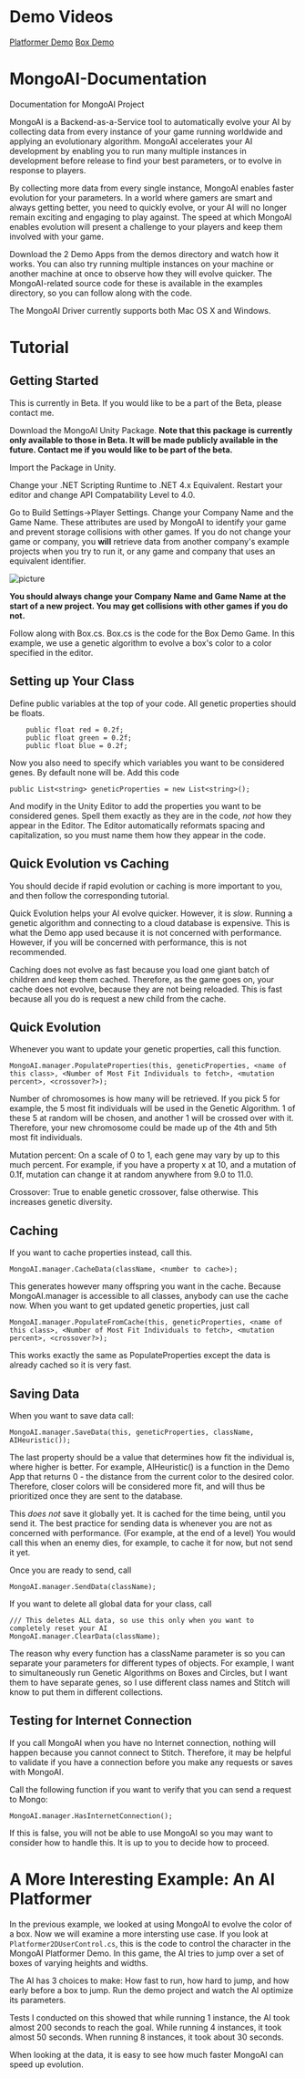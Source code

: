 # Demo Videos
[Platformer Demo](https://www.youtube.com/watch?v=zhdwVdtIMCU)
[Box Demo](https://www.youtube.com/watch?v=EOk0At5IzqI)

# MongoAI-Documentation
Documentation for MongoAI Project

MongoAI is a Backend-as-a-Service tool to automatically evolve your AI by collecting data from every instance of your game running worldwide and applying an evolutionary algorithm. MongoAI accelerates your AI development by enabling you to run many multiple instances in development before release to find your best parameters, or to evolve in response to players.

By collecting more data from every single instance, MongoAI enables faster evolution for your parameters. In a world where gamers are smart and always getting better, you need to quickly evolve, or your AI will no longer remain exciting and engaging to play against. The speed at which MongoAI enables evolution will present a challenge to your players and keep them involved with your game.

Download the 2 Demo Apps from the demos directory and watch how it works. You can also try running multiple instances on your machine or another machine at once to observe how they will evolve quicker. The MongoAI-related source code for these is available in the examples directory, so you can follow along with the code.

The MongoAI Driver currently supports both Mac OS X and Windows.

# Tutorial

## Getting Started
This is currently in Beta. If you would like to be a part of the Beta, please contact me.

Download the MongoAI Unity Package.
**Note that this package is currently only available to those in Beta. It will be made publicly available in the future. Contact me if you would like to be part of the beta.**

Import the Package in Unity.

Change your .NET Scripting Runtime to .NET 4.x Equivalent. Restart your editor and change API Compatability Level to 4.0.

Go to Build Settings->Player Settings. Change your Company Name and the Game Name. These attributes are used by MongoAI to identify your game and prevent storage collisions with other games. If you do not change your game or company, you **will** retrieve data from another company's example projects when you try to run it, or any game and company that uses an equivalent identifier.

![picture](https://raw.githubusercontent.com/jgbakke/MongoAI-Documentation/master/Company%20Name%20Change.png)

**You should always change your Company Name and Game Name at the start of a new project. You may get collisions with other games if you do not.**

Follow along with Box.cs. Box.cs is the code for the Box Demo Game. In this example, we use a genetic algorithm to evolve a box's color to a color specified in the editor.

## Setting up Your Class
Define public variables at the top of your code. All genetic properties should be floats.

```
    public float red = 0.2f;
    public float green = 0.2f;
    public float blue = 0.2f;
```

Now you also need to specify which variables you want to be considered genes. By default none will be. Add this code

```
public List<string> geneticProperties = new List<string>();
```

And modify in the Unity Editor to add the properties you want to be considered genes. Spell them exactly as they are in the code, *not* how they appear in the Editor. The Editor automatically reformats spacing and capitalization, so you must name them how they appear in the code.

## Quick Evolution vs Caching
You should decide if rapid evolution or caching is more important to you, and then follow the corresponding tutorial.

Quick Evolution helps your AI evolve quicker. However, it is *slow*. Running a genetic algorithm and connecting to a cloud database is expensive. This is what the Demo app used because it is not concerned with performance. However, if you will be concerned with performance, this is not recommended.

Caching does not evolve as fast because you load one giant batch of children and keep them cached. Therefore, as the game goes on, your cache does not evolve, because they are not being reloaded. This is fast because all you do is request a new child from the cache.

## Quick Evolution

Whenever you want to update your genetic properties, call this function.

```
MongoAI.manager.PopulateProperties(this, geneticProperties, <name of this class>, <Number of Most Fit Individuals to fetch>, <mutation percent>, <crossover?>);
```

Number of chromosomes is how many will be retrieved. If you pick 5 for example, the 5 most fit individuals will be used in the Genetic Algorithm. 1 of these 5 at random will be chosen, and another 1 will be crossed over with it. Therefore, your new chromosome could be made up of the 4th and 5th most fit individuals.

Mutation percent: On a scale of 0 to 1, each gene may vary by up to this much percent. For example, if you have a property x at 10, and a mutation of 0.1f, mutation can change it at random anywhere from 9.0 to 11.0.

Crossover: True to enable genetic crossover, false otherwise. This increases genetic diversity.

## Caching

If you want to cache properties instead, call this.

```
MongoAI.manager.CacheData(className, <number to cache>);
```

This generates however many offspring you want in the cache. Because MongoAI.manager is accessible to all classes, anybody can use the cache now. When you want to get updated genetic properties, just call

```
MongoAI.manager.PopulateFromCache(this, geneticProperties, <name of this class>, <Number of Most Fit Individuals to fetch>, <mutation percent>, <crossover?>);
```

This works exactly the same as PopulateProperties except the data is already cached so it is very fast.

## Saving Data
When you want to save data call:

```
MongoAI.manager.SaveData(this, geneticProperties, className, AIHeuristic());
```

The last property should be a value that determines how fit the individual is, where higher is better. For example, AIHeuristic() is a function in the Demo App that returns 0 - the distance from the current color to the desired color. Therefore, closer colors will be considered more fit, and will thus be prioritized once they are sent to the database.

This *does not* save it globally yet. It is cached for the time being, until you send it. The best practice for sending data is whenever you are not as concerned with performance. (For example, at the end of a level) You would call this when an enemy dies, for example, to cache it for now, but not send it yet.

Once you are ready to send, call

```
MongoAI.manager.SendData(className);
```

If you want to delete all global data for your class, call
```
/// This deletes ALL data, so use this only when you want to completely reset your AI
MongoAI.manager.ClearData(className);
```

The reason why every function has a className parameter is so you can separate your parameters for different types of objects. For example, I want to simultaneously run Genetic Algorithms on Boxes and Circles, but I want them to have separate genes, so I use different class names and Stitch will know to put them in different collections.

## Testing for Internet Connection
If you call MongoAI when you have no Internet connection, nothing will happen because you cannot connect to Stitch. Therefore, it may be helpful to validate if you have a connection before you make any requests or saves with MongoAI.

Call the following function if you want to verify that you can send a request to Mongo:
```
MongoAI.manager.HasInternetConnection();
```

If this is false, you will not be able to use MongoAI so you may want to consider how to handle this. It is up to you to decide how to proceed.

# A More Interesting Example: An AI Platformer

In the previous example, we looked at using MongoAI to evolve the color of a box. Now we will examine a more intersting use case. If you look at ```Platformer2DUserControl.cs```, this is the code to control the character in the MongoAI Platformer Demo. In this game, the AI tries to jump over a set of boxes of varying heights and widths.

The AI has 3 choices to make: How fast to run, how hard to jump, and how early before a box to jump. Run the demo project and watch the AI optimize its parameters.

Tests I conducted on this showed that while running 1 instance, the AI took almost 200 seconds to reach the goal.
While running 4 instances, it took almost 50 seconds.
When running 8 instances, it took about 30 seconds.

When looking at the data, it is easy to see how much faster MongoAI can speed up evolution.
